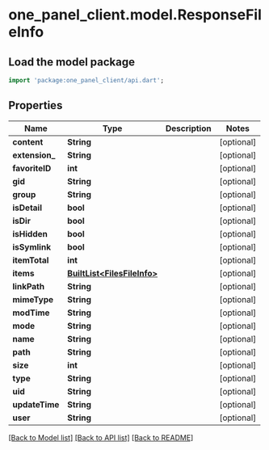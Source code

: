 # one_panel_client.model.ResponseFileInfo

## Load the model package
```dart
import 'package:one_panel_client/api.dart';
```

## Properties
Name | Type | Description | Notes
------------ | ------------- | ------------- | -------------
**content** | **String** |  | [optional] 
**extension_** | **String** |  | [optional] 
**favoriteID** | **int** |  | [optional] 
**gid** | **String** |  | [optional] 
**group** | **String** |  | [optional] 
**isDetail** | **bool** |  | [optional] 
**isDir** | **bool** |  | [optional] 
**isHidden** | **bool** |  | [optional] 
**isSymlink** | **bool** |  | [optional] 
**itemTotal** | **int** |  | [optional] 
**items** | [**BuiltList&lt;FilesFileInfo&gt;**](FilesFileInfo.md) |  | [optional] 
**linkPath** | **String** |  | [optional] 
**mimeType** | **String** |  | [optional] 
**modTime** | **String** |  | [optional] 
**mode** | **String** |  | [optional] 
**name** | **String** |  | [optional] 
**path** | **String** |  | [optional] 
**size** | **int** |  | [optional] 
**type** | **String** |  | [optional] 
**uid** | **String** |  | [optional] 
**updateTime** | **String** |  | [optional] 
**user** | **String** |  | [optional] 

[[Back to Model list]](../README.md#documentation-for-models) [[Back to API list]](../README.md#documentation-for-api-endpoints) [[Back to README]](../README.md)


